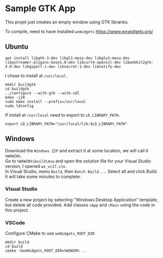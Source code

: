 # Sample GTK App

This projet just creates an empty window using GTK libraries.  

To compile, need to have installed `wxWidgets` https://www.wxwidgets.org/

## Ubuntu
```
apt install libgtk-3-dev libgl1-mesa-dev libglu1-mesa-dev libgstreamer-plugins-base1.0-dev libcurl4-openssl-dev libwebkit2gtk-4.0-dev libgspell-1-dev libsecret-1-dev libnotify-dev
```
I chose to install at `/usr/local`.
```
mkdir buildgtk
cd buildgtk
../configure --with-gtk --with-sdl
make -j10
sudo make install --prefix=/usr/local
sudo ldconfig
```
If install at `/usr/local` need to export to `LD_LIBRARY_PATH`.
```
export LD_LIBRARY_PATH="/usr/local/lib:$LD_LIBRARY_PATH"
```

## Windows
Download the `Windows ZIP` and extract it at some location, we will call it `%WXWIN%`.  
Go to `%WXWIN%\build\msw` and open the solution file for your Visual Studio version, I opened `wx_vc17.sln`.  
In Visual Studio, menu `Build`, then `Batch Build...`. Select all and click Build. It will take some minutes to complete.  

### Visual Studio

Create a new project by selecting "Windows Desktop Application" template, but delete all code provided. Add classes `cApp` and `cMain` using the code in this project.

### VSCode

Configure CMake to use `wxWidgets_ROOT_DIR`
```
mkdir build
cd build
cmake -DwxWidgets_ROOT_DIR=%WXWIN% ..
```